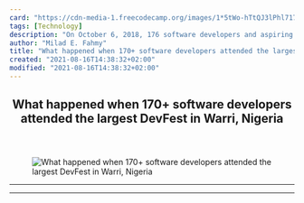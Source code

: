 ```yaml
---
card: "https://cdn-media-1.freecodecamp.org/images/1*5tWo-hTtQJ3lPhl717esIA.jpeg"
tags: [Technology]
description: "On October 6, 2018, 176 software developers and aspiring deve"
author: "Milad E. Fahmy"
title: "What happened when 170+ software developers attended the largest DevFest in Warri, Nigeria"
created: "2021-08-16T14:38:32+02:00"
modified: "2021-08-16T14:38:32+02:00"
---
```

<div class="site-wrapper">
<main id="site-main" class="site-main outer">
<div class="inner">
<article class="post-full post tag-technology tag-education tag-startup tag-life-lessons tag-self-improvement ">
<header class="post-full-header">
<h1 class="post-full-title">What happened when 170+ software developers attended the largest DevFest in Warri, Nigeria</h1>
</header>
<figure class="post-full-image">
<picture>
<source media="(max-width: 700px)" sizes="1px" srcset="data:image/gif;base64,R0lGODlhAQABAIAAAAAAAP///yH5BAEAAAAALAAAAAABAAEAAAIBRAA7 1w">
<source media="(min-width: 701px)" sizes="(max-width: 800px) 400px,
(max-width: 1170px) 700px,
1400px" srcset="https://cdn-media-1.freecodecamp.org/images/1*5tWo-hTtQJ3lPhl717esIA.jpeg 300w,
https://cdn-media-1.freecodecamp.org/images/1*5tWo-hTtQJ3lPhl717esIA.jpeg 600w,
https://cdn-media-1.freecodecamp.org/images/1*5tWo-hTtQJ3lPhl717esIA.jpeg 1000w,
https://cdn-media-1.freecodecamp.org/images/1*5tWo-hTtQJ3lPhl717esIA.jpeg 2000w">
<img onerror="this.style.display='none'" src="https://cdn-media-1.freecodecamp.org/images/1*5tWo-hTtQJ3lPhl717esIA.jpeg" alt="What happened when 170+ software developers attended the largest DevFest in Warri, Nigeria">
</picture>
</figure>
<section class="post-full-content">
<div class="post-content">
</div>
<hr>
<hr>
</section>
</article>
</div>
</main>
</div>
<!-- Google Tag Manager (noscript) -->
<!-- End Google Tag Manager (noscript) -->
